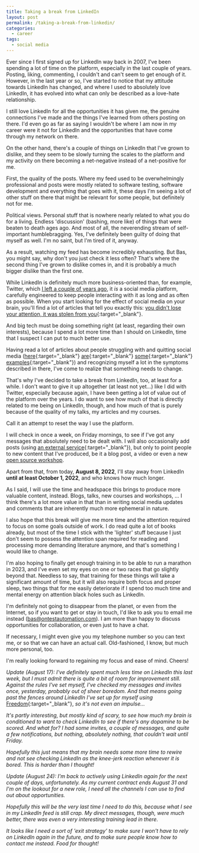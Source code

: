 ```yaml
---
title: Taking a break from LinkedIn
layout: post
permalink: /taking-a-break-from-linkedin/
categories:
  - career
tags:
  - social media
---
```

Ever since I first signed up for LinkedIn way back in 2007, I've been spending a lot of time on the platform, especially in the last couple of years. Posting, liking, commenting, I couldn't and can't seem to get enough of it. However, in the last year or so, I've started to notice that my attitude towards LinkedIn has changed, and where I used to absolutely love LinkedIn, it has evolved into what can only be described as a love-hate relationship.

I still love LinkedIn for all the opportunities it has given me, the genuine connections I've made and the things I've learned from others posting on there. I'd even go as far as saying I wouldn't be where I am now in my career were it not for LinkedIn and the opportunities that have come through my network on there.

On the other hand, there's a couple of things on LinkedIn that I've grown to dislike, and they seem to be slowly turning the scales to the platform and my activity on there becoming a net-negative instead of a net-positive for me.

First, the quality of the posts. Where my feed used to be overwhelmingly professional and posts were mostly related to software testing, software development and everything that goes with it, these days I'm seeing a lot of other stuff on there that might be relevant for some people, but definitely not for me.

Political views. Personal stuff that is nowhere nearly related to what you do for a living. Endless 'discussion' (bashing, more like) of things that were beaten to death ages ago. And most of all, the neverending stream of self-important humblebragging. Yes, I've definitely been guilty of doing that myself as well. I'm no saint, but I'm tired of it, anyway.

As a result, watching my feed has become incredibly exhausting. But Bas, you might say, why don't you just check it less often? That's where the second thing I've grown to dislike comes in, and it is probably a much bigger dislike than the first one.

While LinkedIn is definitely much more business-oriented than, for example, Twitter, which [I left a couple of years ago](/on-quitting-twitter-and-looking-forward/), it _is_ a social media platform, carefully engineered to keep people interacting with it as long and as often as possible. When you start looking for the effect of social media on your brain, you'll find a lot of articles that tell you exactly this: [you didn't lose your attention, it was stolen from you](https://www.theguardian.com/science/2022/jan/02/attention-span-focus-screens-apps-smartphones-social-media){:target="_blank"}.

And big tech must be doing something right (at least, regarding their own interests), because I spend a lot more time than I should on LinkedIn, time that I suspect I can put to much better use.

Having read a lot of articles about people struggling with and quitting social media ([here](https://www.circeinstitute.org/blog/all-or-nothing-why-i-quit-social-media){:target="_blank"} [are](https://haiderfromcosy.medium.com/permanently-deleting-social-media-changed-my-life-5dba4e183a9d){:target="_blank"} [some](https://durmonski.com/life-advice/why-i-quit-social-media/){:target="_blank"} [examples](https://thetech.com/2021/11/09/why-time-to-leave-social-media){:target="_blank"}) and recognizing myself a lot in the symptoms described in there, I've come to realize that something needs to change.

That's why I've decided to take a break from LinkedIn, too, at least for a while. I don't want to give it up altogether (at least not yet...) like I did with Twitter, especially because again, I have been getting a lot of value out of the platform over the years. I do want to see how much of that is directly related to me being on LinkedIn, though, and how much of that is purely because of the quality of my talks, my articles and my courses.

Call it an attempt to reset the way I use the platform.

I will check in once a week, on Friday mornings, to see if I've got any messages that absolutely need to be dealt with. I will also occasionally add posts (using [an external service](https://later.com/){:target="_blank"}), but only to point people to new content that I've produced, be it a blog post, a video or even a new [open source workshop](/open-source-workshops.md).

Apart from that, from today, **August 8, 2022**, I'll stay away from LinkedIn **until at least October 1, 2022**, and who knows how much longer.

As I said, I will use the time and headspace this brings to produce more valuable content, instead. Blogs, talks, new courses and workshops, ... I think there's a lot more value in that than in writing social media updates and comments that are inherently much more ephemeral in nature.

I also hope that this break will give me more time and the attention required to focus on some goals outside of work. I do read quite a lot of books already, but most of the time I stick with the 'lighter' stuff because I just don't seem to possess the attention span required for reading and processing more demanding literature anymore, and that's something I would like to change.

I'm also hoping to finally get enough training in to be able to run a marathon in 2023, and I've even set my eyes on one or two races that go slightly beyond that. Needless to say, that training for these things will take a significant amount of time, but it will also require both focus and proper sleep, two things that for me easily deteriorate if I spend too much time and mental energy on attention black holes such as LinkedIn.

I'm definitely not going to disappear from the planet, or even from the Internet, so if you want to get or stay in touch, I'd like to ask you to email me instead (bas@ontestautomation.com). I am more than happy to discuss opportunities for collaboration, or even just to have a chat.

If necessary, I might even give you my telephone number so you can text me, or so that we can have an actual call. Old-fashioned, I know, but much more personal, too.



I'm really looking forward to regaining my focus and ease of mind. Cheers!

_Update (August 17): I've definitely spent much less time on LinkedIn this last week, but I must admit there is quite a bit of room for improvement still. Against the rules I've set myself, I've checked my messages and invites once, yesterday, probably out of sheer boredom. And that means going past the fences around LinkedIn I've set up for myself using_ [Freedom](https://freedom.to){:target="_blank"}, _so it's not even an impulse..._

_It's partly interesting, but mostly kind of scary, to see how much my brain is conditioned to want to check LinkedIn to see if there's any dopamine to be scored. And what for? I had some invites, a couple of messages, and quite a few notifications, but nothing, absolutely nothing, that couldn't wait until Friday._

_Hopefully this just means that my brain needs some more time to rewire and not see checking LinkedIn as the knee-jerk reaction whenever it is bored. This is harder than I thought!_

_Update (August 24): I'm back to actively using LinkedIn again for the next couple of days, unfortunately. As my current contract ends August 31 and I'm on the lookout for a new role, I need all the channels I can use to find out about opportunities._

_Hopefully this will be the very last time I need to do this, because what I see in my LinkedIn feed is still crap. My direct messages, though, were much better, there was even a very interesting training lead in there._

_It looks like I need a sort of 'exit strategy' to make sure I won't have to rely on LinkedIn again in the future, and to make sure people know how to contact me instead. Food for thought!_